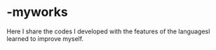 # -myworks
Here I share the codes I developed with the features of the languages ​​I learned to improve myself.

